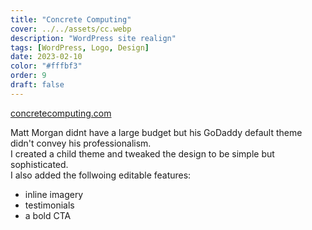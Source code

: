 ```yaml
---
title: "Concrete Computing"
cover: ../../assets/cc.webp
description: "WordPress site realign"
tags: [WordPress, Logo, Design]
date: 2023-02-10
color: "#fffbf3"
order: 9
draft: false
---
```


[concretecomputing.com](https://concretecomputing.com)

Matt Morgan didnt have a large budget but his GoDaddy default theme didn't convey his professionalism.  
I created a child theme and tweaked the design to be simple but sophisticated.  
I also added the follwoing editable features:
- inline imagery
- testimonials 
- a bold CTA

